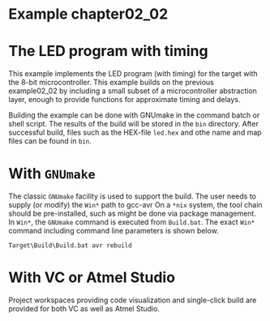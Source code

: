 # Example chapter02_02
# The LED program with timing

This example implements the LED program (with timing) for the
target with the 8-bit microcontroller.
This example builds on the previous example02_02
by including a small subset of a microcontroller
abstraction layer, enough to provide functions
for approximate timing and delays.

Building the example can be done with GNUmake
in the command batch or shell script.
The results of the build will be stored in the `bin`
directory. After successful build, files such as the HEX-file
`led.hex` and othe name and map files can be found in `bin`.

# With `GNUmake`

The classic `GNUmake` facility is used to support the build.
The user needs to supply (or modify) the `Win*` path to gcc-avr
On a `*nix` system, the tool chain should be pre-installed,
such as might be done via package management.
In `Win*`, the `GNUmake` command is executed from
`Build.bat`. The exact `Win*` command including command line
parameters is shown below.

```
Target\Build\Build.bat avr rebuild
```


# With VC or Atmel Studio

Project workspaces providing code visualization
and single-click build are provided for both
VC as well as Atmel Studio.

